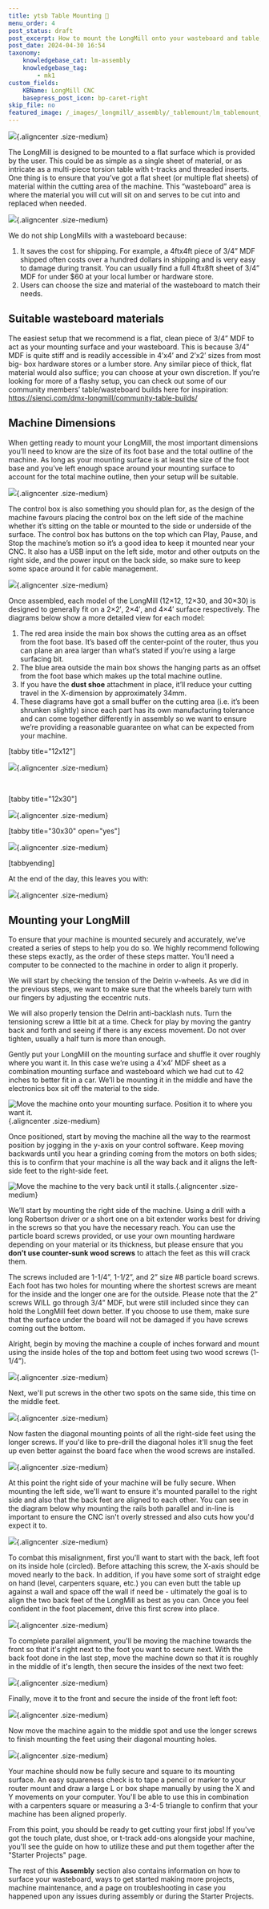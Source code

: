 ```yaml
---
title: ytsb Table Mounting 📐
menu_order: 4
post_status: draft
post_excerpt: How to mount the LongMill onto your wasteboard and table, with tips on squaring and alignment. Machine dimensions and wasteboard material suggestions provided.
post_date: 2024-04-30 16:54
taxonomy:
    knowledgebase_cat: lm-assembly
    knowledgebase_tag:
        - mk1
custom_fields:
    KBName: LongMill CNC
    basepress_post_icon: bp-caret-right
skip_file: no
featured_image: /_images/_longmill/_assembly/_tablemount/lm_tablemount_p01 (cover).jpg
---
```

![](</_images/_longmill/_assembly/_tablemount/lm_tablemount_p01 (cover).jpg>){.aligncenter .size-medium}

The LongMill is designed to be mounted to a flat surface which is provided by the user. This could be as simple as a single sheet of material, or as intricate as a multi-piece torsion table with t-tracks and threaded inserts. One thing is to ensure that you’ve got a flat sheet (or multiple flat sheets) of material within the cutting area of the machine. This “wasteboard” area is where the material you will cut will sit on and serves to be cut into and replaced when needed.

![](/_images/_longmill/_assembly/_tablemount/lm_tablemount_p02.jpg){.aligncenter .size-medium}

We do not ship LongMills with a wasteboard because:
<ol>
  <li>It saves the cost for shipping. For example, a 4ftx4ft piece of 3/4” MDF shipped often costs over a hundred dollars in shipping and is very easy to damage during transit. You can usually find a full 4ftx8ft sheet of 3/4” MDF for under $60 at your local lumber or hardware store.</li>
  <li>Users can choose the size and material of the wasteboard to match their needs.</li>
</ol>

<h2>Suitable wasteboard materials</h2>

The easiest setup that we recommend is a flat, clean piece of 3/4” MDF to act as your mounting surface and your wasteboard. This is because 3/4” MDF is quite stiff and is readily accessible in 4’x4’ and 2’x2’ sizes from most big- box hardware stores or a lumber store. Any similar piece of thick, flat material would also suffice; you can choose at your own discretion. If you’re looking for more of a flashy setup, you can check out some of our community members’ table/wasteboard builds here for inspiration: <a href="https://sienci.com/dmx-longmill/community-table-builds/">https://sienci.com/dmx-longmill/community-table-builds/</a>

<h2>Machine Dimensions</h2>

When getting ready to mount your LongMill, the most important dimensions you’ll need to know are the size of its foot base and the total outline of the machine. As long as your mounting surface is at least the size of the foot base and you’ve left enough space around your mounting surface to account for the total machine outline, then your setup will be suitable.

![](/_images/_longmill/_assembly/_tablemount/lm_tablemount_p03.png){.aligncenter .size-medium}

The control box is also something you should plan for, as the design of the machine favours placing the control box on the left side of the machine whether it’s sitting on the table or mounted to the side or underside of the surface. The control box has buttons on the top which can Play, Pause, and Stop the machine’s motion so it’s a good idea to keep it mounted near your CNC. It also has a USB input on the left side, motor and other outputs on the right side, and the power input on the back side, so make sure to keep some space around it for cable management.

![](/_images/_longmill/_assembly/_tablemount/lm_tablemount_p04.png){.aligncenter .size-medium}

Once assembled, each model of the LongMill (12×12, 12×30, and 30×30) is designed to generally fit on a 2×2′, 2×4′, and 4×4′ surface respectively. The diagrams below show a more detailed view for each model:

<ol>
  <li>The red area inside the main box shows the cutting area as an offset from the foot base. It’s based off the center-point of the router, thus you can plane an area larger than what’s stated if you’re using a large surfacing bit.</li>
  <li>The blue area outside the main box shows the hanging parts as an offset from the foot base which makes up the total machine outline.</li>
  <li>If you have the <strong>dust shoe</strong> attachment in place, it’ll reduce your cutting travel in the X-dimension by approximately 34mm.</li>
  <li>These diagrams have got a small buffer on the cutting area (i.e. it’s been shrunken slightly) since each part has its own manufacturing tolerance and can come together differently in assembly so we want to ensure we’re providing a reasonable guarantee on what can be expected from your machine.</li>
</ol>
[tabby title="12x12"]

![](/_images/_longmill/_assembly/_tablemount/lm_tablemount_p05.png){.aligncenter .size-medium}

&nbsp;

[tabby title="12x30"]

![](/_images/_longmill/_assembly/_tablemount/lm_tablemount_p06.png){.aligncenter .size-medium}

[tabby title="30x30" open="yes"]

![](/_images/_longmill/_assembly/_tablemount/lm_tablemount_p07.png){.aligncenter .size-medium}

[tabbyending]

At the end of the day, this leaves you with:

![](/_images/_longmill/_assembly/_tablemount/lm_tablemount_p07_V2.jpg){.aligncenter .size-medium}

<h2>Mounting your LongMill</h2>

To ensure that your machine is mounted securely and accurately, we’ve created a series of steps to help you do so. We highly recommend following these steps exactly, as the order of these steps matter. You’ll need a computer to be connected to the machine in order to align it properly.

We will start by checking the tension of the Delrin v-wheels. As we did in the previous steps, we want to make sure that the wheels barely turn with our fingers by adjusting the eccentric nuts.

We will also properly tension the Delrin anti-backlash nuts. Turn the tensioning screw a little bit at a time. Check for play by moving the gantry back and forth and seeing if there is any excess movement. Do not over tighten, usually a half turn is more than enough.

Gently put your LongMill on the mounting surface and shuffle it over roughly where you want it. In this case we’re using a 4’x4’ MDF sheet as a combination mounting surface and wasteboard which we had cut to 42 inches to better fit in a car. We’ll be mounting it in the middle and have the electronics box sit off the material to the side.

![](/_images/_longmill/_assembly/_tablemount/lm_tablemount_p08.jpg "Move the machine onto your mounting surface. Position it to where you want it."){.aligncenter .size-medium}

Once positioned, start by moving the machine all the way to the rearmost position by jogging in the y-axis on your control software. Keep moving backwards until you hear a grinding coming from the motors on both sides; this is to confirm that your machine is all the way back and it aligns the left-side feet to the right-side feet.

![](/_images/_longmill/_assembly/_tablemount/lm_tablemount_p09.jpg "Move the machine to the very back until it stalls."){.aligncenter .size-medium}

We’ll start by mounting the right side of the machine. Using a drill with a long Robertson driver or a short one on a bit extender works best for driving in the screws so that you have the necessary reach. You can use the particle board screws provided, or use your own mounting hardware depending on your material or its thickness, but please ensure that you <strong>don’t use counter-sunk wood screws</strong> to attach the feet as this will crack them.

The screws included are 1-1/4”, 1-1/2”, and 2” size #8 particle board screws. Each foot has two holes for mounting where the shortest screws are meant for the inside and the longer one are for the outside. Please note that the 2” screws WILL go through 3/4” MDF, but were still included since they can hold the LongMill feet down better. If you choose to use them, make sure that the surface under the board will not be damaged if you have screws coming out the bottom.

Alright, begin by moving the machine a couple of inches forward and mount using the inside holes of the top and bottom feet using two wood screws (1-1/4”).

![](/_images/_longmill/_assembly/_tablemount/lm_tablemount_p10.jpg){.aligncenter .size-medium}

Next, we'll put screws in the other two spots on the same side, this time on the middle feet.

![](/_images/_longmill/_assembly/_tablemount/lm_tablemount_p11.jpg){.aligncenter .size-medium}

Now fasten the diagonal mounting points of all the right-side feet using the longer screws. If you'd like to pre-drill the diagonal holes it'll snug the feet up even better against the board face when the wood screws are installed.

![](/_images/_longmill/_assembly/_tablemount/lm_tablemount_p12.jpg){.aligncenter .size-medium}

At this point the right side of your machine will be fully secure. When mounting the left side, we'll want to ensure it's mounted parallel to the right side and also that the back feet are aligned to each other. You can see in the diagram below why mounting the rails both parallel and in-line is important to ensure the CNC isn't overly stressed and also cuts how you'd expect it to.

![](/_images/_longmill/_assembly/_tablemount/lm_tablemount_p12_V2.jpg){.aligncenter .size-medium}

To combat this misalignment, first you'll want to start with the back, left foot on its inside hole (circled). Before attaching this screw, the X-axis should be moved nearly to the back. In addition, if you have some sort of straight edge on hand (level, carpenters square, etc.) you can even butt the table up against a wall and space off the wall if need be - ultimately the goal is to align the two back feet of the LongMill as best as you can. Once you feel confident in the foot placement, drive this first screw into place.

![](/_images/_longmill/_assembly/_tablemount/lm_tablemount_p13.jpg){.aligncenter .size-medium}

To complete parallel alignment, you'll be moving the machine towards the front so that it's right next to the foot you want to secure next. With the back foot done in the last step, move the machine down so that it is roughly in the middle of it's length, then secure the insides of the next two feet:

![](/_images/_longmill/_assembly/_tablemount/lm_tablemount_p14.jpg){.aligncenter .size-medium}

Finally, move it to the front and secure the inside of the front left foot:

![](/_images/_longmill/_assembly/_tablemount/lm_tablemount_p15.jpg){.aligncenter .size-medium}

Now move the machine again to the middle spot and use the longer screws to finish mounting the feet using their diagonal mounting holes.

![](/_images/_longmill/_assembly/_tablemount/lm_tablemount_p16.jpg){.aligncenter .size-medium}

Your machine should now be fully secure and square to its mounting surface. An easy squareness check is to tape a pencil or marker to your router mount and draw a large L or box shape manually by using the X and Y movements on your computer. You'll be able to use this in combination with a carpenters square or measuring a 3-4-5 triangle to confirm that your machine has been aligned properly.

From this point, you should be ready to get cutting your first jobs! If you've got the touch plate, dust shoe, or t-track add-ons alongside your machine, you'll see the guide on how to utilize these and put them together after the "Starter Projects" page.

The rest of this <strong>Assembly</strong> section also contains information on how to surface your wasteboard, ways to get started making more projects, machine maintenance, and a page on troubleshooting in case you happened upon any issues during assembly or during the Starter Projects.

